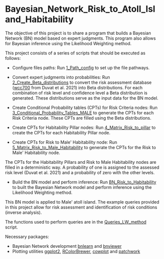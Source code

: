# Bayesian_Network_Risk_to_Atoll_Island_Habitability
The objective of this project is to share a program that builds a Bayesian Network (BN) model based on expert judgments.  This program also allows for Bayesian inference using the Likelihood Weighting method.

 This project consists of a series of scripts that should be executed as follows:

- Configure files paths: Run [1_Path_config](./1_Path_config.R) to set up the file pathways.

- Convert expert judgments into probabilities: Run [2_Create_Beta_distributions](./2_Create_Beta_distributions.R) to convert the risk assessment database ([wcc700](./wcc700.csv) from Duvat et al. 2021) into Beta distributions. For each combination of risk level and confidence level a Beta distribution is generated. These distributions serve as the input data for the BN model.

- Create Conditional Probability tables (CPTs) for Risk Criteria nodes: Run [3_Conditional_Probability_Tables_MALE](./3_Conditional_Probability_Tables_MALE.R) to generate the CPTs for each Risk Criteria node. These CPTs are filled using the Beta distributions.
  
- Create CPTs for Habitability Pillar nodes: Run [4_Matrix_Risk_to_pillar](./4_Matrix_Risk_to_pillar.R) to create the CPTs for each Habitability Pillar node.
  
- Create CPTs for Risk to Male' Habitability node: Run [5_Matrix_Risk_to_Male_Habitability](./5_Matrix_Risk_to_Male_Habitability.R) to generate the CPTs for the Risk to Male' Habitability node.

The CPTs for the Habitability Pillars and Risk to Male Habitability nodes are filled in a deterministic way. A probability of one is assigned to the assessed risk level (Duvat et al. 2021) and a probability of zero with the other levels.

- Build the BN model and perform inference: Run [BN_Risk_to_Habitability](./BN_Risk_to_Habitability.R) to built the Bayesian Network model and perform inference using the Likelihood Weighting method.
   
This BN model is applied to Male' atoll island. The example queries provided in this project allow for risk assessment and identification of risk conditions (inverse analysis).  

The functions used to perform queries are in the [Queries_LW_method](./Queries_LW_method.R) script.

Necessary packages:
- Bayesian Network development [bnlearn](https://www.bnlearn.com/) and [bnviewer](https://cran.r-project.org/web/packages/bnviewer/bnviewer.pdf)
- Plotting utilities [ggplot2](https://ggplot2.tidyverse.org/), [RColorBrewer](https://cran.r-project.org/web/packages/RColorBrewer/index.html), [cowplot](https://cran.r-project.org/web/packages/cowplot/index.html) and [patchwork](https://cran.r-project.org/web/packages/patchwork/index.html)
